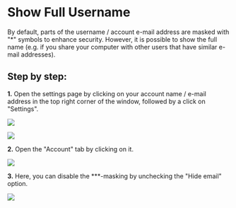 # Show Full Username

By default, parts of the username / account e-mail address are masked with "\*" symbols to enhance security. However, it is possible to show the full name (e.g. if you share your computer with other users that have similar e-mail addresses).

## Step by step:

**1.** Open the settings page by clicking on your account name / e-mail address in the top right corner of the window, followed by a click on "Settings".

![](../../.gitbook/assets/launcher_mail.jpg)

![](../../.gitbook/assets/launcher_settings.jpg)

**2.** Open the "Account" tab by clicking on it.

![](../../.gitbook/assets/iVP\_launcher\_settings\_account\_tab.jpg)

**3.** Here, you can disable the \*\*\*-masking by unchecking the "Hide email" option.

![](../../.gitbook/assets/iVP\_launcher\_settings\_account\_hide\_email.jpg)
